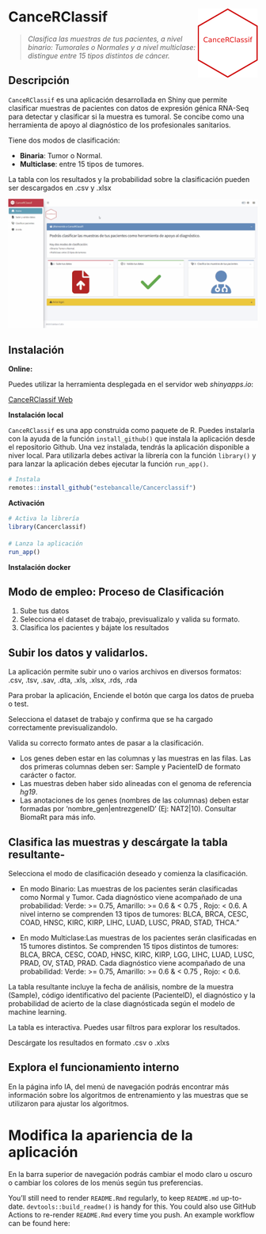 
<!-- README.md is generated from README.Rmd. Please edit that file -->

# CanceRClassif <img src="man/figures/hex_CanceRClassif.png" align="right" alt="CanceRClassif logo" style="height: 140px;"></a>

> *Clasifica las muestras de tus pacientes, a nivel binario: Tumorales o
> Normales y a nivel multiclase: distingue entre 15 tipos distintos de
> cáncer.*

<!-- badges: start -->
<!-- badges: end -->

## Descripción

`CanceRClassif` es una aplicación desarrollada en Shiny que permite
clasificar muestras de pacientes con datos de expresión génica RNA-Seq
para detectar y clasificar si la muestra es tumoral. Se concibe como una
herramienta de apoyo al diagnóstico de los profesionales sanitarios.

Tiene dos modos de clasificación:

- **Binaria**: Tumor o Normal.
- **Multiclase**: entre 15 tipos de tumores.

La tabla con los resultados y la probabilidad sobre la clasificación
pueden ser descargados en .csv y .xlsx

![](man/figures/cancerclassifdemo.gif)

## Instalación

**Online:**

Puedes utilizar la herramienta desplegada en el servidor web
*shinyapps.io*:

[CanceRClassif Web](https://estebancalle.shinyapps.io/Cancerclassif/)

**Instalación local**

`CanceRClassif` es una app construida como paquete de R. Puedes
instalarla con la ayuda de la función `install_github()` que instala la
aplicación desde el repositorio Github. Una vez instalada, tendrás la
aplicación disponible a niver local. Para utilizarla debes activar la
librería con la función `library()` y para lanzar la aplicación debes
ejecutar la función `run_app()`.

``` r
# Instala
remotes::install_github("estebancalle/Cancerclassif")
```

**Activación**

``` r
# Activa la librería
library(Cancerclassif)

# Lanza la aplicación
run_app()
```

**Instalación docker**

## Modo de empleo: Proceso de Clasificación

1.  Sube tus datos
2.  Selecciona el dataset de trabajo, previsualizalo y valida su
    formato.
3.  Clasifica los pacientes y bájate los resultados

## Subir los datos y validarlos.

La aplicación permite subir uno o varios archivos en diversos formatos:
.csv, .tsv, .sav, .dta, .xls, .xlsx, .rds, .rda

Para probar la aplicación, Enciende el botón que carga los datos de
prueba o test.

Selecciona el dataset de trabajo y confirma que se ha cargado
correctamente previsualizandolo.

Valida su correcto formato antes de pasar a la clasificación.

- Los genes deben estar en las columnas y las muestras en las filas. Las
  dos primeras columnas deben ser: Sample y PacienteID de formato
  carácter o factor.
- Las muestras deben haber sido alineadas con el genoma de referencia
  *hg19*.
- Las anotaciones de los genes (nombres de las columnas) deben estar
  formadas por ‘nombre_gen\|entrezgeneID’ (Ej: NAT2\|10). Consultar
  BiomaRt para más info.

## Clasifica las muestras y descárgate la tabla resultante-

Selecciona el modo de clasificación deseado y comienza la clasificación.

- En modo Binario: Las muestras de los pacientes serán clasificadas como
  Normal y Tumor. Cada diagnóstico viene acompañado de una probabilidad:
  Verde: \>= 0.75, Amarillo: \>= 0.6 & \< 0.75 , Rojo: \< 0.6. A nivel
  interno se comprenden 13 tipos de tumores: BLCA, BRCA, CESC, COAD,
  HNSC, KIRC, KIRP, LIHC, LUAD, LUSC, PRAD, STAD, THCA.”

- En modo Multiclase:Las muestras de los pacientes serán clasificadas en
  15 tumores distintos. Se comprenden 15 tipos distintos de tumores:
  BLCA, BRCA, CESC, COAD, HNSC, KIRC, KIRP, LGG, LIHC, LUAD, LUSC, PRAD,
  OV, STAD, PRAD. Cada diagnóstico viene acompañado de una probabilidad:
  Verde: \>= 0.75, Amarillo: \>= 0.6 & \< 0.75 , Rojo: \< 0.6.

La tabla resultante incluye la fecha de análisis, nombre de la muestra
(Sample), código identificativo del paciente (PacienteID), el
diagnóstico y la probabilidad de acierto de la clase diagnósticada según
el modelo de machine learning.

La tabla es interactiva. Puedes usar filtros para explorar los
resultados.

Descárgate los resultados en formato .csv o .xlxs

## Explora el funcionamiento interno

En la página info IA, del menú de navegación podrás encontrar más
información sobre los algoritmos de entrenamiento y las muestras que se
utilizaron para ajustar los algoritmos.

# Modifica la apariencia de la aplicación

En la barra superior de navegación podrás cambiar el modo claro u oscuro
o cambiar los colores de los menús según tus preferencias.

You’ll still need to render `README.Rmd` regularly, to keep `README.md`
up-to-date. `devtools::build_readme()` is handy for this. You could also
use GitHub Actions to re-render `README.Rmd` every time you push. An
example workflow can be found here:
